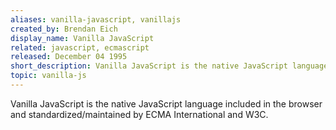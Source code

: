 ```yaml
---
aliases: vanilla-javascript, vanillajs
created_by: Brendan Eich
display_name: Vanilla JavaScript
related: javascript, ecmascript
released: December 04 1995
short_description: Vanilla JavaScript is the native JavaScript language included in the browser.
topic: vanilla-js
---
```

Vanilla JavaScript is the native JavaScript language included in the browser and standardized/maintained by ECMA International and W3C.
